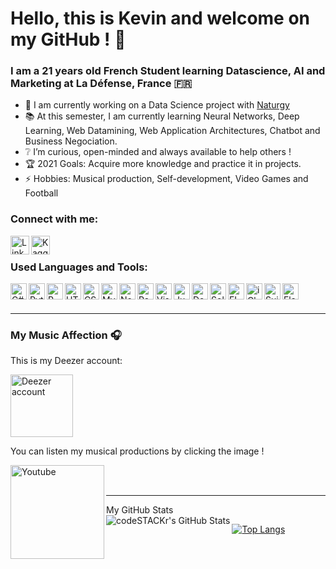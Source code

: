 # Hello, this is Kevin and welcome on my GitHub ! 👋


### I am a 21 years old French Student learning Datascience, AI and Marketing at La Défense, France :fr:

- 🔬 I am currently working on a Data Science project with [Naturgy](https://www.naturgy.com/inicio)
- 📚 At this semester, I am currently learning Neural Networks, Deep Learning, Web Datamining, Web Application Architectures, Chatbot and Business Negociation.
- ❔ I’m curious, open-minded and always available to help others !
- 🏆 2021 Goals: Acquire more knowledge and practice it in projects.
- ⚡ Hobbies: Musical production, Self-development, Video Games and Football


### Connect with me:

[<img align="left" alt="LinkedIn" width="30px" src="https://image.flaticon.com/icons/png/512/174/174857.png" />][LinkedIn]
[<img align="left" alt="Kaggle" width="30px" src="https://upload.wikimedia.org/wikipedia/commons/7/7c/Kaggle_logo.png" />][Kaggle]

<br />

### Used Languages and Tools:

<img align="left" alt="C#" width="26px" src="https://camo.githubusercontent.com/0617f4657fef12e8d16db45b8d73def73144b09f/68747470733a2f2f646576656c6f7065722e6665646f726170726f6a6563742e6f72672f7374617469632f6c6f676f2f6373686172702e706e67" />
<img align="left" alt="Python" width="26px" src="https://upload.wikimedia.org/wikipedia/commons/thumb/c/c3/Python-logo-notext.svg/1200px-Python-logo-notext.svg.png" />
<img align="left" alt="R" width="26px" src="https://upload.wikimedia.org/wikipedia/commons/thumb/1/1b/R_logo.svg/1200px-R_logo.svg.png" />
<img align="left" alt="HTML" width="26px" src="http://www.w3.org/html/logo/downloads/HTML5_Logo_512.png" />
<img align="left" alt="CSS" width="26px" src="https://upload.wikimedia.org/wikipedia/commons/thumb/d/d5/CSS3_logo_and_wordmark.svg/1200px-CSS3_logo_and_wordmark.svg.png" />
<img align="left" alt="MySQL" width="26px" src="https://clipart.info/images/ccovers/1499794875MySQL-logo-png-transparent.png" />
<img align="left" alt="NoSQL" width="26px" src="https://upload.wikimedia.org/wikipedia/en/thumb/6/68/Oracle_SQL_Developer_logo.svg/1200px-Oracle_SQL_Developer_logo.svg.png" />
<img align="left" alt="Pack Office" width="26px" src="https://nektony.com/wp-content/uploads/2019/07/office-365-icon.png" />
<img align="left" alt="Visual Studio" width="26px" src="https://upload.wikimedia.org/wikipedia/commons/thumb/c/cd/Visual_Studio_2017_Logo.svg/1200px-Visual_Studio_2017_Logo.svg.png" />
<img align="left" alt="Jupyter" width="26px" src="https://upload.wikimedia.org/wikipedia/commons/thumb/3/38/Jupyter_logo.svg/1200px-Jupyter_logo.svg.png" />
<img align="left" alt="Docker" width="26px" src="https://www.docker.com/sites/default/files/d8/2019-07/vertical-logo-monochromatic.png" />
<img align="left" alt="Solidworks" width="26px" src="https://josearqt.files.wordpress.com/2015/08/solidworks.png" />
<img align="left" alt="FL Studio" width="26px" src="https://www.image-line.com/innovaeditor/assets/FLStudio20_MasterIcon.png" />
<img align="left" alt="iCloud" width="26px" src="http://images.techhive.com/images/article/2014/06/icloud-icon-100310077-large.png" />
<img align="left" alt="Suite Adobe" width="26px" src="https://4.bp.blogspot.com/-WbmBgZ3T0Bo/WJYItpu5f3I/AAAAAAAAANE/dcJz_1V9JOk5JdbzabvhgLns1gD_kbFxwCLcB/s1600/cc-logo-Adobe-Creative-Cloud.png" />
<img align="left" alt="Flask" width="26px" src="https://www.probytes.net/wp-content/uploads/2018/10/flask-logo-png-transparent.png" />

<br />
<br />

---
### My Music Affection 🎧

This is my Deezer account:

[<img src="https://img.talkandroid.com/uploads/2015/09/Deezer-Logo.jpeg" alt="Deezer account" width="100" />](https://www.deezer.com/fr/profile/483938021)

You can listen my musical productions by clicking the image !

[<img align="left" alt="Youtube" width="150px" src="https://upload.wikimedia.org/wikipedia/commons/thumb/b/b8/YouTube_Logo_2017.svg/1280px-YouTube_Logo_2017.svg.png" />](https://www.youtube.com/channel/UCiOClUjiixQJw0RznHwZ2Wg)

<br />
<br />

---

<summary>My GitHub Stats</summary>

<img align="left" alt="codeSTACKr's GitHub Stats" src="https://github-readme-stats.codestackr.vercel.app/api?username=kevinnclas&show_icons=true&theme=gruvbox&hide_border=true" />

[![Top Langs](https://github-readme-stats.vercel.app/api/top-langs/?username=kevinnclas)](https://github.com/anuraghazra/github-readme-stats)



[LinkedIn]: https://www.linkedin.com/in/kevin-nicolas-78600/
[Kaggle]: https://www.kaggle.com/kevinnclas
